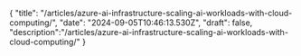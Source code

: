 
{
  "title": "/articles/azure-ai-infrastructure-scaling-ai-workloads-with-cloud-computing/",
  "date": "2024-09-05T10:46:13.530Z",
  "draft": false,
  "description":"/articles/azure-ai-infrastructure-scaling-ai-workloads-with-cloud-computing/"
}
        